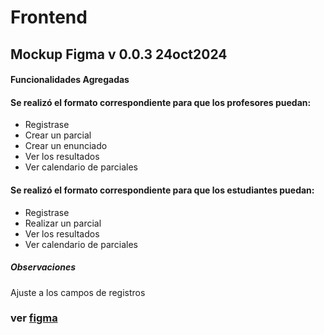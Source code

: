 # Frontend

## Mockup Figma v 0.0.3      24oct2024
#### Funcionalidades Agregadas 
#### Se realizó el formato correspondiente para que los profesores puedan:

- Registrase
- Crear un parcial
- Crear un enunciado
- Ver los resultados
- Ver calendario de parciales


#### Se realizó el formato correspondiente para que los estudiantes puedan:
- Registrase
- Realizar un parcial
- Ver los resultados
- Ver calendario de parciales


##### Observaciones
Ajuste a los campos de registros


### ver [figma]




[figma]: https://www.figma.com/design/i9OI9likdsh0tkyh3Sa2eo/Material-UI-for-Figma-(and-MUI-X)-(Community)?node-id=7606-2006&node-type=canvas&t=donur17XkPCspXbI-0
